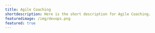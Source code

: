 ```yaml
---
title: Agile Coaching
shortdescription: Here is the short description for Agile Coaching.
featuredimage: /img/devops.png
featured: true
---
```


